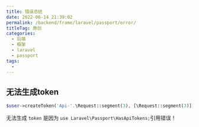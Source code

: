 ```yaml
---
title: 错误总结
date: 2022-06-14 21:39:02
permalink: /backend/frame/laravel/passport/error/
titleTag: 原创
categories:
  - 后端
  - 框架
  - laravel
  - passport
tags:
  - 
---
```

## 无法生成token

```php
$user->createToken('Api-'.\Request::segment(3), [\Request::segment(3)])->accessToken;
```
无法生成 `token` 是因为 `use Laravel\Passport\HasApiTokens;`引用错误！

